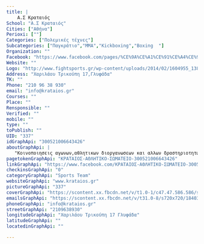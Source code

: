 ```yaml
---
title: |
    Α.Σ Κραταιός
School: "Α.Σ Κραταιός"
Cities: ["Αθήνα"]
Perioxi: [""]
Categories: ["Πολεμικές τέχνες"]
Subcategories: ["Παγκράτιο","MMA","Kickboxing","Boxing  "]
Organization: ""
Facebook: "https://www.facebook.com/pages/%CE%9A%CE%A1%CE%91%CE%A4%CE%91%CE%99%CE%9F%CE%A3-%CE%91%CE%98%CE%9B%CE%97%CE%A4%CE%99%CE%9A%CE%9F-%CE%A3%CE%A9%CE%9C%CE%91%CE%A4%CE%95%CE%99%CE%9F/300521006643426"
Website: ""
Logo: "http://www.fightsports.gr/wp-content/uploads/2014/02/1604955_1386677931594468_1654389193_n.jpg"
Address: "Χαριλάου Τρικούπη 17,Γλυφάδα"
TK: ""
Phone: "210 96 38 930"
email: "info@krataios.gr"
Courses: ""
Place: ""
Rensponsible: ""
Verified: ""
mobile: ""
type: ""
toPublish: ""
UID: "337"
idGraphApi: "300521006643426"
aboutGraphApi: | 
   "Κοινοποιησεις αγωνων,αθλητικων διοργανωσεων και αλλων δραστηριοτητων του συλλογου."
pagetokenGraphApi: "ΚΡΑΤΑΙΟΣ-ΑΘΛΗΤΙΚΟ-ΣΩΜΑΤΕΙΟ-300521006643426"
linkGraphApi: "https://www.facebook.com/ΚΡΑΤΑΙΟΣ-ΑΘΛΗΤΙΚΟ-ΣΩΜΑΤΕΙΟ-300521006643426/"
checkinsGraphApi: "0"
categoryGraphApi: "Sports Team"
websiteGraphApi: "www.krataios.gr"
pictureGraphApi: "337"
coverGraphApi: "https://scontent.xx.fbcdn.net/v/t1.0-1/c47.47.586.586/s50x50/293428_300987206596806_861036260_n.jpg?oh=39a6fd1455022939c22c451e9bc12f30&amp;oe=5B022887"
emailsGraphApi: "https://scontent.xx.fbcdn.net/v/t31.0-8/s720x720/18403805_1699556376739875_4775162062906729367_o.jpg?oh=44b191c5e1510955f87df5317c1ad04b&amp;oe=5B347ED2"
phoneGraphApi: "info@krataios.gr"
streetGraphApi: "2109638930"
longitudeGraphApi: "Χαριλάου Τρικούπη 17 Γλυφάδα"
latitudeGraphApi: ""
locatedinGraphApi: ""

---
```




